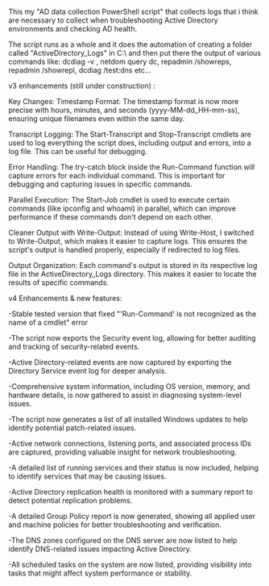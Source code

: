 This my "AD data collection PowerShell script" that collects logs that i think are necessary to collect when troubleshooting Active Directory environments and checking AD health. 

The script runs as a whole and it does the automation of creating a folder called "ActiveDirectory_Logs" in C:\ and then put there the output of various commands like: dcdiag -v , 
netdom query dc, repadmin /showreps, repadmin /showrepl, dcdiag /test:dns etc...


v3 enhancements (still under construction) : 


Key Changes:
Timestamp Format: The timestamp format is now more precise with hours, minutes, and seconds (yyyy-MM-dd_HH-mm-ss), ensuring unique filenames even within the same day.

Transcript Logging: The Start-Transcript and Stop-Transcript cmdlets are used to log everything the script does, including output and errors, into a log file. This can be useful for debugging.

Error Handling: The try-catch block inside the Run-Command function will capture errors for each individual command. This is important for debugging and capturing issues in specific commands.

Parallel Execution: The Start-Job cmdlet is used to execute certain commands (like ipconfig and whoami) in parallel, which can improve performance if these commands don’t depend on each other.

Cleaner Output with Write-Output: Instead of using Write-Host, I switched to Write-Output, which makes it easier to capture logs. This ensures the script's output is handled properly, especially if redirected to log files.

Output Organization: Each command's output is stored in its respective log file in the ActiveDirectory_Logs directory. This makes it easier to locate the results of specific commands.

v4 Enhancements & new features:

-Stable tested version that fixed "'Run-Command' is not recognized as the name of a cmdlet" error

-The script now exports the Security event log, allowing for better auditing and tracking of security-related events.

-Active Directory-related events are now captured by exporting the Directory Service event log for deeper analysis.

-Comprehensive system information, including OS version, memory, and hardware details, is now gathered to assist in diagnosing system-level issues.

-The script now generates a list of all installed Windows updates to help identify potential patch-related issues.

-Active network connections, listening ports, and associated process IDs are captured, providing valuable insight for network troubleshooting.

-A detailed list of running services and their status is now included, helping to identify services that may be causing issues.

-Active Directory replication health is monitored with a summary report to detect potential replication problems.

-A detailed Group Policy report is now generated, showing all applied user and machine policies for better troubleshooting and verification.

-The DNS zones configured on the DNS server are now listed to help identify DNS-related issues impacting Active Directory.

-All scheduled tasks on the system are now listed, providing visibility into tasks that might affect system performance or stability.
